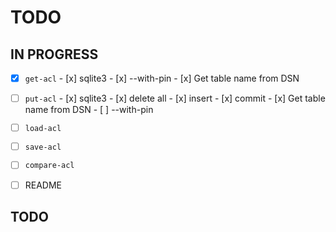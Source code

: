 # TODO

## IN PROGRESS

- [x] `get-acl`
      - [x] sqlite3
      - [x] --with-pin
      - [x] Get table name from DSN

- [ ] `put-acl`
      - [x] sqlite3
            - [x] delete all
            - [x] insert
            - [x] commit
      - [x] Get table name from DSN
      - [ ] --with-pin

- [ ] `load-acl`
- [ ] `save-acl`
- [ ] `compare-acl`
- [ ] README

## TODO